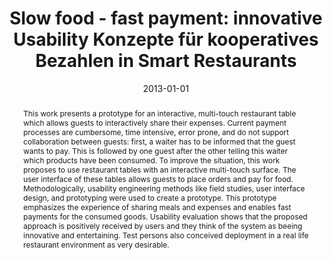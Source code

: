 ---
abstract: 'This work presents a prototype for an interactive, multi-touch restaurant
  table which allows guests to interactively share their expenses. Current payment
  processes are cumbersome, time intensive, error prone, and do not support collaboration
  between guests: first, a waiter has to be informed that the guest wants to pay.
  This is followed by one guest after the other telling this waiter which products
  have been consumed. To improve the situation, this work proposes to use restaurant
  tables with an interactive multi-touch surface. The user interface of these tables
  allows guests to place orders and pay for food. Methodologically, usability engineering
  methods like field studies, user interface design, and prototyping were used to
  create a prototype. This prototype emphasizes the experience of sharing meals and
  expenses and enables fast payments for the consumed goods. Usability evaluation
  shows that the proposed approach is positively received by users and they think
  of the system as beeing innovative and entertaining. Test persons also conceived
  deployment in a real life restaurant environment as very desirable.'
authors:
- Manuel Weigl
date: '2013-01-01'
featured: false
links:
- name: Publik
  url: https://publik.tuwien.ac.at/showentry.php?ID=226106&lang=2
publication_types:
- '7'
publishDate: '2013-01-01'
title: 'Slow food - fast payment: innovative Usability Konzepte für kooperatives Bezahlen
  in Smart Restaurants'
url_pdf: ''
---